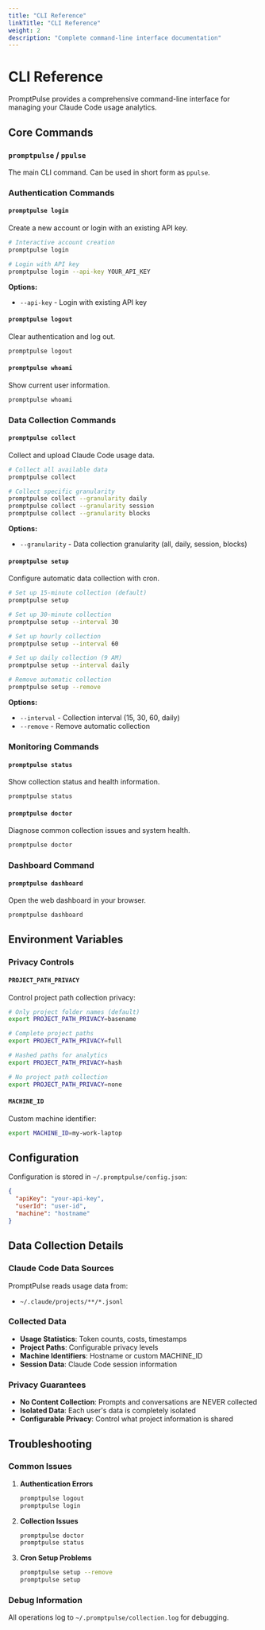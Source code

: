 ```yaml
---
title: "CLI Reference"
linkTitle: "CLI Reference"
weight: 2
description: "Complete command-line interface documentation"
---
```


# CLI Reference

PromptPulse provides a comprehensive command-line interface for managing your Claude Code usage analytics.

## Core Commands

### `promptpulse` / `ppulse`

The main CLI command. Can be used in short form as `ppulse`.

### Authentication Commands

#### `promptpulse login`

Create a new account or login with an existing API key.

```bash
# Interactive account creation
promptpulse login

# Login with API key
promptpulse login --api-key YOUR_API_KEY
```

**Options:**
- `--api-key` - Login with existing API key

#### `promptpulse logout`

Clear authentication and log out.

```bash
promptpulse logout
```

#### `promptpulse whoami`

Show current user information.

```bash
promptpulse whoami
```

### Data Collection Commands

#### `promptpulse collect`

Collect and upload Claude Code usage data.

```bash
# Collect all available data
promptpulse collect

# Collect specific granularity
promptpulse collect --granularity daily
promptpulse collect --granularity session
promptpulse collect --granularity blocks
```

**Options:**
- `--granularity` - Data collection granularity (all, daily, session, blocks)

#### `promptpulse setup`

Configure automatic data collection with cron.

```bash
# Set up 15-minute collection (default)
promptpulse setup

# Set up 30-minute collection
promptpulse setup --interval 30

# Set up hourly collection
promptpulse setup --interval 60

# Set up daily collection (9 AM)
promptpulse setup --interval daily

# Remove automatic collection
promptpulse setup --remove
```

**Options:**
- `--interval` - Collection interval (15, 30, 60, daily)
- `--remove` - Remove automatic collection

### Monitoring Commands

#### `promptpulse status`

Show collection status and health information.

```bash
promptpulse status
```

#### `promptpulse doctor`

Diagnose common collection issues and system health.

```bash
promptpulse doctor
```

### Dashboard Command

#### `promptpulse dashboard`

Open the web dashboard in your browser.

```bash
promptpulse dashboard
```

## Environment Variables

### Privacy Controls

#### `PROJECT_PATH_PRIVACY`

Control project path collection privacy:

```bash
# Only project folder names (default)
export PROJECT_PATH_PRIVACY=basename

# Complete project paths
export PROJECT_PATH_PRIVACY=full

# Hashed paths for analytics
export PROJECT_PATH_PRIVACY=hash

# No project path collection
export PROJECT_PATH_PRIVACY=none
```

#### `MACHINE_ID`

Custom machine identifier:

```bash
export MACHINE_ID=my-work-laptop
```

## Configuration

Configuration is stored in `~/.promptpulse/config.json`:

```json
{
  "apiKey": "your-api-key",
  "userId": "user-id",
  "machine": "hostname"
}
```

## Data Collection Details

### Claude Code Data Sources

PromptPulse reads usage data from:
- `~/.claude/projects/**/*.jsonl`

### Collected Data

- **Usage Statistics**: Token counts, costs, timestamps
- **Project Paths**: Configurable privacy levels
- **Machine Identifiers**: Hostname or custom MACHINE_ID
- **Session Data**: Claude Code session information

### Privacy Guarantees

- **No Content Collection**: Prompts and conversations are NEVER collected
- **Isolated Data**: Each user's data is completely isolated
- **Configurable Privacy**: Control what project information is shared

## Troubleshooting

### Common Issues

1. **Authentication Errors**
   ```bash
   promptpulse logout
   promptpulse login
   ```

2. **Collection Issues**
   ```bash
   promptpulse doctor
   promptpulse status
   ```

3. **Cron Setup Problems**
   ```bash
   promptpulse setup --remove
   promptpulse setup
   ```

### Debug Information

All operations log to `~/.promptpulse/collection.log` for debugging.